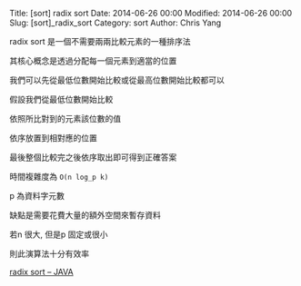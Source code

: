 Title: [sort] radix sort
Date: 2014-06-26 00:00
Modified: 2014-06-26 00:00
Slug: [sort]_radix_sort
Category: sort
Author: Chris Yang

radix sort 是一個不需要兩兩比較元素的一種排序法

其核心概念是透過分配每一個元素到適當的位置

我們可以先從最低位數開始比較或從最高位數開始比較都可以

假設我們從最低位數開始比較

依照所比對到的元素該位數的值

依序放置到相對應的位置

最後整個比較完之後依序取出即可得到正確答案



時間複雜度為 <code>O(n log_p  k)</code>

p 為資料字元數

缺點是需要花費大量的額外空間來暫存資料

若n 很大, 但是p 固定或很小

則此演算法十分有效率



<a href="https://github.com/yljh21328/code_example/blob/master/SORT/radix_sort/radix_sort.java" target="_blank">radix sort – JAVA</a>
